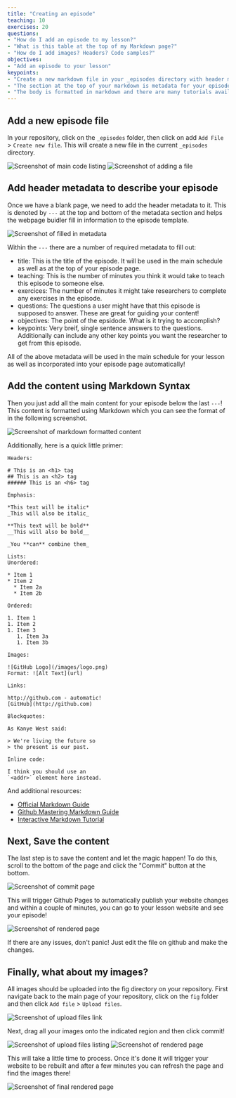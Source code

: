 ```yaml
---
title: "Creating an episode"
teaching: 10
exercises: 20
questions:
- "How do I add an episode to my lesson?"
- "What is this table at the top of my Markdown page?"
- "How do I add images? Headers? Code samples?"
objectives:
- "Add an episode to your lesson"
keypoints:
- "Create a new markdown file in your _episodes directory with header metadata."
- "The section at the top of your markdown is metadata for your episode."
- "The body is formatted in markdown and there are many tutorials available for syntax."
---
```


## Add a new episode file

In your repository, click on the `_episodes` folder, then click on add `Add File` > `Create new file`. This will create a new file in the current `_episodes` directory.

![Screenshot of main code listing](../fig/create_lesson-step3-1.png)
![Screenshot of adding a file](../fig/create_lesson-step3-2.png)

## Add header metadata to describe your episode

Once we have a blank page, we need to add the header metadata to it. This is denoted by `---` at the top and bottom of the metadata section and helps the webpage buidler fill in information to the episode template. 

![Screenshot of filled in metadata](../fig/create_lesson-step3-3.png)

Within the `---` there are a number of required metadata to fill out:
 - title: This is the title of the episode. It will be used in the main schedule as well as at the top of your episode page.
 - teaching: This is the number of minutes you think it would take to teach this episode to someone else.
 - exercices: The number of minutes it might take researchers to complete any exercises in the episode.
 - questions: The questions a user might have that this episode is supposed to answer. These are great for guiding your content!
 - objectives: The point of the epsidode. What is it trying to accomplish?
 - keypoints: Very breif, single sentence answers to the questions. Additionally can include any other key points you want the researcher to get from this episode.

All of the above metadata will be used in the main schedule for your lesson as well as incorporated into your episode page automatically!

## Add the content using Markdown Syntax

Then you just add all the main content for your episode below the last `---`! This content is formatted using Markdown which you can see the format of in the following screenshot.

![Screenshot of markdown formatted content](../fig/create_lesson-step3-4.png)

Additionally, here is a quick little primer:
```
Headers:

# This is an <h1> tag
## This is an <h2> tag
###### This is an <h6> tag

Emphasis:

*This text will be italic*
_This will also be italic_

**This text will be bold**
__This will also be bold__

_You **can** combine them_

Lists:
Unordered:

* Item 1
* Item 2
  * Item 2a
  * Item 2b

Ordered:

1. Item 1
1. Item 2
1. Item 3
   1. Item 3a
   1. Item 3b

Images:

![GitHub Logo](/images/logo.png)
Format: ![Alt Text](url)

Links:

http://github.com - automatic!
[GitHub](http://github.com)

Blockquotes:

As Kanye West said:

> We're living the future so
> the present is our past.

Inline code:

I think you should use an
`<addr>` element here instead.
```

And additional resources:
- [Official Markdown Guide](https://www.markdownguide.org/basic-syntax/)
- [Github Mastering Markdown Guide](https://guides.github.com/features/mastering-markdown/)
- [Interactive Markdown Tutorial](https://www.markdowntutorial.com/)

## Next, Save the content

The last step is to save the content and let the magic happen! To do this, scroll to the bottom of the page and click the "Commit" button at the bottom. 

![Screenshot of commit page](../fig/create_lesson-step3-5.png)

This will trigger Github Pages to automatically publish your website changes and within a couple of minutes, you can go to your lesson website and see your episode!

![Screenshot of rendered page](../fig/create_lesson-step3-6.png)

If there are any issues, don't panic! Just edit the file on github and make the changes.

## Finally, what about my images?

All images should be uploaded into the fig directory on your repository. First navigate back to the main page of your repository, click on the `fig` folder and then click `Add file` > `Upload files`.

![Screenshot of upload files link](../fig/create_lesson-step3-7.png)

Next, drag all your images onto the indicated region and then click commit!

![Screenshot of upload files listing](../fig/create_lesson-step3-8.png)
![Screenshot of rendered page](../fig/create_lesson-step3-9.png)

This will take a little time to process. Once it's done it will trigger your website to be rebuilt and after a few minutes you can refresh the page and find the images there!

![Screenshot of final rendered page](../fig/create_lesson-step3-10.png)
